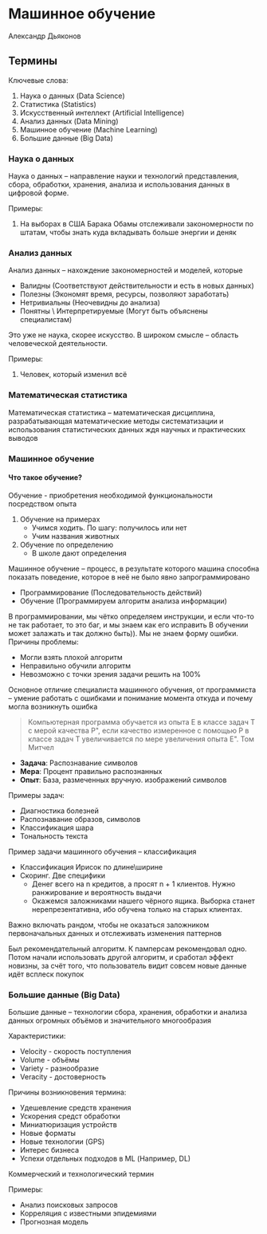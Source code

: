 # Машинное обучение
Александр Дьяконов  

## Термины 
Ключевые слова: 
1. Наука о данных (Data Science)
2. Статистика (Statistics)
3. Искусственный интеллект (Artificial Intelligence)
4. Анализ данных (Data Mining)
5. Машинное обучение (Machine Learning)
6. Большие данные (Big Data)

### Наука о данных
Наука о данных – направление науки и технологий представления, 
сбора, обработки, хранения, анализа и использования данных в цифровой форме.

Примеры:
1. На выборах в США Барака Обамы отслеживали закономерности по штатам, чтобы знать куда вкладывать больше энергии и деняк

### Анализ данных
Анализ данных – нахождение закономерностей и моделей, которые
- Валидны (Соответствуют действительности и есть в новых данных)
- Полезны (Экономят время, ресурсы, позволяют заработать)
- Нетривиальны (Неочевидны до анализа)
- Понятны \ Интерпретируемые (Могут быть объяснены специалистам)

Это уже не наука, скорее искусство. В широком смысле – область человеческой деятельности. 

Примеры:
1. Человек, который изменил всё  

### Математическая статистика
Математическая статистика – математическая дисциплина, разрабатывающая математические методы систематизации и
использования статистических данных ждя научных и практических выводов  

### Машинное обучение
#### Что такое обучение? 
Обучение - приобретения необходимой функциональности посредством опыта
1. Обучение на примерах
   - Учимся ходить. По шагу: получилось или нет
   - Учим названия животных 
2. Обучение по определению
   - В школе дают определения 

Машинное обучение – процесс, в результате которого машина способна показать поведение,
которое в неё не было явно запрограммировано
- Программирование (Последовательность действий)
- Обучение (Программируем алгоритм анализа информации)  

В программировании, мы чётко определяем инструкции, и если что-то не так работает, то это баг, и мы знаем как его исправить
В обучении может залажать и так должно быть)). Мы не знаем форму ошибки. 
Причины проблемы: 
- Могли взять плохой алгоритм
- Неправильно обучили алгоритм
- Невозможно с точки зрения задачи решить на 100%

Основное отличие специалиста машинного обучения, от программиста – умение работать с ошибками и понимание момента откуда и почему могла возникнуть ошибка

> Компьютерная программа обучается из опыта E в классе задач T с мерой качества P",
если качество измеренное с помощью P в классе задач T увеличивается по мере увеличения опыта Е". Том Митчел

- **Задача**: Распознавание символов
- **Мера**: Процент правильно распознанных
- **Опыт**: База, размеченных вручную. изображений символов

Примеры задач:
- Диагностика болезней
- Распознавание образов, символов
- Классификация шара
- Тональность текста

Пример задачи машинного обучения – классификация
- Классификация Ирисок по длине\ширине
- Скоринг. Две специфики
  - Денег всего на n кредитов, а просят n + 1 клиентов. Нужно ранжирование и вероятность выдачи
  - Окажемся заложниками нашего чёрного ящика. Выборка станет нерепрезентативна, ибо обучена только на старых клиентах. 

Важно включать рандом, чтобы не оказаться заложником первоначальных данных и отслеживать изменения паттернов 

Был рекомендательный алгоритм. К памперсам рекомендовал одно. Потом начали использовать другой алгоритм, и сработал эффект новизны, 
за счёт того, что пользователь видит совсем новые данные идёт всплеск покупок

### Большие данные (Big Data)
Большие данные – технологии сбора, хранения, обработки и анализа данных огромных объёмов и значительного многообразия

Характеристики:
- Velocity - скорость поступления
- Volume - объёмы
- Variety - разнообразие
- Veracity - достоверность 

Причины возникновения термина:  
- Удешевление средств хранения
- Ускорения средст обработки 
- Миниатюризация устройств
- Новые форматы
- Новые технологии (GPS)
- Интерес бизнеса
- Успехи отдельных подходов в ML (Например, DL)

Коммерческий и технологический термин

Примеры:
- Анализ поисковых запросов
- Корреляция с известными эпидемиями
- Прогнозная модель







